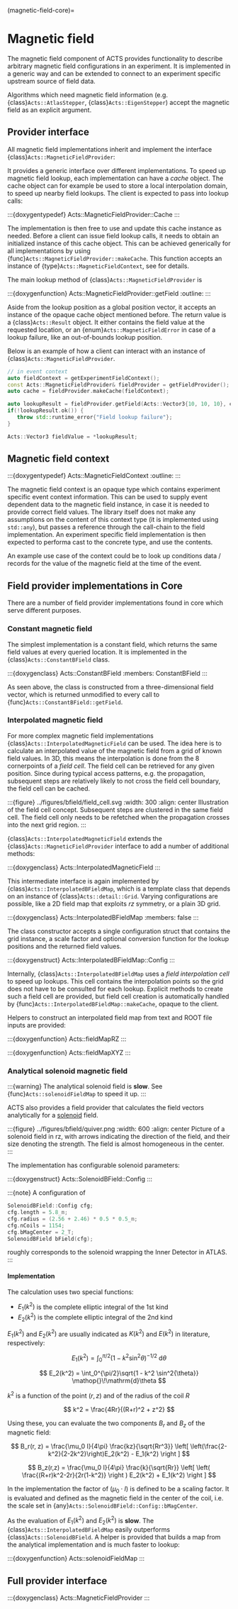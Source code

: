 (magnetic-field-core)=
# Magnetic field

The magnetic field component of ACTS provides functionality to describe
arbitrary magnetic field configurations in an experiment. It is implemented in
a generic way and can be extended to connect to an experiment specific upstream
source of field data.

Algorithms which need magnetic field information (e.g.
{class}`Acts::AtlasStepper`, {class}`Acts::EigenStepper`) accept the magnetic
field as an explicit argument. 

## Provider interface

All magnetic field implementations inherit and implement the interface {class}`Acts::MagneticFieldProvider`:


It provides a generic interface over different implementations. To speed up
magnetic field lookup, each implementation can have a *cache* object. The cache
object can for example be used to store a local interpolation domain, to speed
up nearby field lookups. The client is expected to pass into lookup calls:

:::{doxygentypedef} Acts::MagneticFieldProvider::Cache
:::

The implementation is then free to use and update this cache instance as
needed. Before a client can issue field lookup calls, it needs to obtain an
initialized instance of this cache object. This can be achieved generically for
all implementations by using {func}`Acts::MagneticFieldProvider::makeCache`.
This function accepts an instance of {type}`Acts::MagneticFieldContext`, see
[](#magnetic-field-context) for details.

The main lookup method of {class}`Acts::MagneticFieldProvider` is

:::{doxygenfunction} Acts::MagneticFieldProvider::getField
:outline:
:::

Aside from the lookup position as a global position vector, it accepts an
instance of the opaque cache object mentioned before. The return value is a
{class}`Acts::Result` object. It either contains the field value at the
requested location, or an {enum}`Acts::MagneticFieldError` in case of a lookup
failure, like an out-of-bounds lookup position.

Below is an example of how a client can interact with an instance of
{class}`Acts::MagneticFieldProvider`.

```cpp
// in event context
auto fieldContext = getExperimentFieldContext();
const Acts::MagneticFieldProvider& fieldProvider = getFieldProvider();
auto cache = fieldProvider.makeCache(fieldContext);

auto lookupResult = fieldProvider.getField(Acts::Vector3{10, 10, 10}, cache);
if(!lookupResult.ok()) {
   throw std::runtime_error{"Field lookup failure"};
}

Acts::Vector3 fieldValue = *lookupResult;
```

## Magnetic field context

:::{doxygentypedef} Acts::MagneticFieldContext
:outline:
:::

The magnetic field context is an opaque type which contains experiment specific
event context information. This can be used to supply event dependent data to
the magnetic field instance, in case it is needed to provide correct field
values. The library itself does not make any assumptions on the content of this
context type (it is implemented using `std::any`), but passes a reference
through the call-chain to the field implementation. An experiment specific
field implementation is then expected to performa cast to the concrete type,
and use the contents. 

An example use case of the context could be to look up conditions data /
records for the value of the magnetic field at the time of the event.

## Field provider implementations in Core

There are a number of field provider implementations found in core which serve different purposes.

### Constant magnetic field

The simplest implementation is a constant field, which returns the same field
values at every queried location. It is implemented in the
{class}`Acts::ConstantBField` class.

:::{doxygenclass} Acts::ConstantBField
:members: ConstantBField
:::

As seen above, the class is constructed from a three-dimensional field vector,
which is returned unmodified to every call to
{func}`Acts::ConstantBField::getField`.

### Interpolated magnetic field

For more complex magnetic field implementations
{class}`Acts::InterpolatedMagneticField` can be used. The idea here is to calculate
an interpolated value of the magnetic field from a grid of known field values.
In 3D, this means the interpolation is done from the 8 cornerpoints of a *field
cell*. The field cell can be retrieved for any given position. Since during
typical access patterns, e.g. the propagation, subsequent steps are relatively
likely to not cross the field cell boundary, the field cell can be cached.

:::{figure} ../figures/bfield/field_cell.svg
:width: 300
:align: center
Illustration of the field cell concept. Subsequent steps are clustered in the
same field cell. The field cell only needs to be refetched when the propagation
crosses into the next grid region.
:::

{class}`Acts::InterpolatedMagneticField` extends the
{class}`Acts::MagneticFieldProvider` interface to add a number of additional
methods:

:::{doxygenclass} Acts::InterpolatedMagneticField
:::

This intermediate interface is again implemented by
{class}`Acts::InterpolatedBFieldMap`, which is a template class that depends on
an instance of {class}`Acts::detail::Grid`. Varying configurations are possible,
like a 2D field map that exploits $rz$ symmetry, or a plain 3D grid.

:::{doxygenclass} Acts::InterpolatedBFieldMap
:members: false
:::


The class constructor accepts a single configuration struct that
contains the grid instance, a scale factor and optional conversion function for
the lookup positions and the returned field values.

:::{doxygenstruct} Acts::InterpolatedBFieldMap::Config
:::

Internally, {class}`Acts::InterpolatedBFieldMap` uses a *field interpolation
cell* to speed up lookups. This cell contains the interpolation points so the
grid does not have to be consulted for each lookup. Explicit methods to create
such a field cell are provided, but field cell creation is automatically
handled by {func}`Acts::InterpolatedBFieldMap::makeCache`, opaque to the
client.

Helpers to construct an interpolated field map from text and ROOT file inputs
are provided:

:::{doxygenfunction} Acts::fieldMapRZ
:::

:::{doxygenfunction} Acts::fieldMapXYZ
:::


### Analytical solenoid magnetic field

:::{warning}
The analytical solenoid field is **slow**. See {func}`Acts::solenoidFieldMap`
to speed it up.
:::

ACTS also provides a field provider that calculates the field vectors
analytically for a [solenoid](https://en.wikipedia.org/wiki/Solenoid) field. 

:::{figure} ../figures/bfield/quiver.png
:width: 600
:align: center
Picture of a solenoid field in rz, with arrows indicating the direction of the
field, and their size denoting the strength. The field is almost homogeneous in
the center.
:::

The implementation has configurable solenoid parameters:

:::{doxygenstruct} Acts::SolenoidBField::Config
:::

:::{note}
A configuration of 
```cpp
SolenoidBField::Config cfg;
cfg.length = 5.8_m;
cfg.radius = (2.56 + 2.46) * 0.5 * 0.5_m;
cfg.nCoils = 1154;
cfg.bMagCenter = 2_T;
SolenoidBField bField(cfg);
```
roughly corresponds to the solenoid wrapping the Inner Detector in ATLAS.
:::

#### Implementation

The calculation uses two special functions:

- $E_1(k^2)$ is the complete elliptic integral of the 1st kind
- $E_2(k^2)$ is the complete elliptic integral of the 2nd kind

$E_1(k^2)$ and $E_2(k^2)$ are usually indicated as $K(k^2)$ and $E(k^2)$ in literature, respectively:

$$
E_1(k^2) = \int_0^{\pi/2} \left( 1 - k^2 \sin^2{\theta} \right )^{-1/2} \mathop{}\!\mathrm{d}\theta
$$

$$
E_2(k^2) = \int_0^{\pi/2}\sqrt{1 - k^2 \sin^2{\theta}} \mathop{}\!\mathrm{d}\theta
$$

$k^2$ is a function of the point $(r, z)$ and of the radius of the coil $R$

$$
k^2 = \frac{4Rr}{(R+r)^2 + z^2}
$$

Using these, you can evaluate the two components $B_r$ and $B_z$ of the magnetic field:

$$
B_r(r, z) = \frac{\mu_0 I}{4\pi} \frac{kz}{\sqrt{Rr^3}} \left[ \left(\frac{2-k^2}{2-2k^2}\right)E_2(k^2) - E_1(k^2) \right ]
$$

$$
B_z(r,z) = \frac{\mu_0 I}{4\pi} \frac{k}{\sqrt{Rr}} \left[ \left( \frac{(R+r)k^2-2r}{2r(1-k^2)} \right ) E_2(k^2) + E_1(k^2) \right ]
$$

In the implementation the factor of $(\mu_0\cdot I)$ is defined to be a scaling
factor. It is evaluated and defined as the magnetic field in the center of the
coil, i.e. the scale set in {any}`Acts::SolenoidBField::Config::bMagCenter`.

As the evaluation of $E_1(k^2)$ and $E_2(k^2)$ is **slow**. The
{class}`Acts::InterpolatedBFieldMap` easily outperforms
{class}`Acts::SolenoidBField`. A helper is provided that builds a map from the
analytical implementation and is much faster to lookup:

:::{doxygenfunction} Acts::solenoidFieldMap
:::

## Full provider interface

:::{doxygenclass} Acts::MagneticFieldProvider
:::

